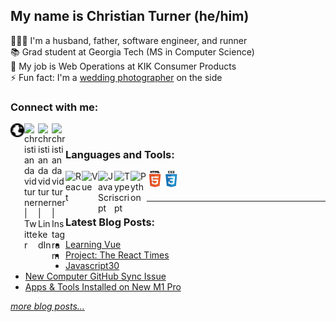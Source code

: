 ## My name is Christian Turner (he/him)

🏃🏻‍♂️ I'm a husband, father, software engineer, and runner<br>
📚 Grad student at Georgia Tech (MS in Computer Science)<br>
💼 My job is Web Operations at KIK Consumer Products<br>
⚡ Fun fact: I'm a [wedding photographer](https://christiandavidphoto.com) on the side

<!-- 📱 2021 Goal is to submit my first iOS app to the App Store<br> -->

### Connect with me:

[<img align="left" alt="cdt.works" width="22px" src="https://raw.githubusercontent.com/iconic/open-iconic/master/svg/globe.svg" />][website]
[<img align="left" alt="christiandavidturner | Twitter" width="22px" src="https://cdn.jsdelivr.net/npm/simple-icons@v3/icons/twitter.svg" />][twitter]
[<img align="left" alt="christiandavidturner | LinkedIn" width="22px" src="https://cdn.jsdelivr.net/npm/simple-icons@v3/icons/linkedin.svg" />][linkedin]
[<img align="left" alt="christiandavidturner | Instagram" width="22px" src="https://cdn.jsdelivr.net/npm/simple-icons@v3/icons/instagram.svg" />][instagram]

<br />

### Languages and Tools:

<!-- <img align="left" alt="Swift" width="26px" src="https://github.com/christiandavidturner/codeSTACKr/blob/master/8f50630ae0e1775196e4c270c573ce67.png" /> -->
<!-- <img align="left" alt="CPlusPlus" width="26px" src="https://raw.githubusercontent.com/christiandavidturner/codeSTACKr/master/1200px-ISO_C%2B%2B_Logo.svg.png" /> -->
<img align="left" alt="React" width="26px" src="https://encrypted-tbn0.gstatic.com/images?q=tbn:ANd9GcSI2R2epFdqIiacCchk2NJFhH2Ox5Y-d91CHQ&usqp=CAU" />
<img align="left" alt="Vue" width="26px" src="https://upload.wikimedia.org/wikipedia/commons/thumb/9/95/Vue.js_Logo_2.svg/1184px-Vue.js_Logo_2.svg.png" />
<img align="left" alt="JavaScript" width="26px" src="https://upload.wikimedia.org/wikipedia/commons/thumb/9/99/Unofficial_JavaScript_logo_2.svg/480px-Unofficial_JavaScript_logo_2.svg.png" />
<img align="left" alt="Typescript" width="26px" src="https://miro.medium.com/max/816/1*mn6bOs7s6Qbao15PMNRyOA.png" />
<img align="left" alt="Python" width="26px" src="https://logos-download.com/wp-content/uploads/2016/10/Python_logo_icon-700x697.png" />
<!-- <img align="left" alt="Go" width="26px" src="https://i.ibb.co/Gfm4wN1/gopher.png" /> -->
<img align="left" alt="HTML5" width="26px" src="https://raw.githubusercontent.com/github/explore/80688e429a7d4ef2fca1e82350fe8e3517d3494d/topics/html/html.png" />
<img align="left" alt="CSS3" width="26px" src="https://raw.githubusercontent.com/github/explore/80688e429a7d4ef2fca1e82350fe8e3517d3494d/topics/css/css.png" />
<!-- <img align="left" alt="Gatsby" width="26px" src="https://raw.githubusercontent.com/github/explore/e94815998e4e0713912fed477a1f346ec04c3da2/topics/gatsby/gatsby.png" />
<img align="left" alt="SQL" width="26px" src="https://raw.githubusercontent.com/github/explore/80688e429a7d4ef2fca1e82350fe8e3517d3494d/topics/sql/sql.png" /> -->
<!-- <img align="left" alt="Visual Studio Code" width="26px" src="https://raw.githubusercontent.com/github/explore/80688e429a7d4ef2fca1e82350fe8e3517d3494d/topics/visual-studio-code/visual-studio-code.png" /> -->
<!-- <img align="left" alt="Git" width="26px" src="https://raw.githubusercontent.com/github/explore/80688e429a7d4ef2fca1e82350fe8e3517d3494d/topics/git/git.png" /> -->
<!-- <img align="left" alt="GitHub" width="26px" src="https://raw.githubusercontent.com/github/explore/78df643247d429f6cc873026c0622819ad797942/topics/github/github.png" /> -->
<!-- <img align="left" alt="Terminal" width="26px" src="https://raw.githubusercontent.com/github/explore/80688e429a7d4ef2fca1e82350fe8e3517d3494d/topics/terminal/terminal.png" /> -->

<br />
<br />

---

<!-- ### 📕 Latest Blog Posts -->

### Latest Blog Posts:

<!-- BLOG-POST-LIST:START -->

- [Learning Vue](https://cdt.works/blog/Learning-Vue/)
- [Project: The React Times](https://cdt.works/blog/The-React-Times/)
- [Javascript30](https://cdt.works/blog/Javascript30/)
- [New Computer GitHub Sync Issue](https://cdt.works/blog/Github-Issue/)
- [Apps & Tools Installed on New M1 Pro](https://cdt.works/blog/New-Computer/)

[_*more blog posts...*_](https://cdt.works/blog/)

<!-- - [React Notes](https://cdt.works/blog/React-JS-Notes/) -->
<!-- - [Leetcode: Strings](https://cdt.works/blog/Strings/) -->
<!-- - [Leetcode: Hash Tables & Dictionaries](https://cdt.works/blog/Hashtables/) -->
<!-- - [Leetcode: Two Pointer](https://cdt.works/blog/Two-Pointer/) -->
<!-- - [Leetcode: Trees](https://cdt.works/blog/Trees/) -->
<!-- - [Leetcode: Misc. Algorithms](https://cdt.works/blog/Misc-Leetcode/) -->
<!-- - [100 Days of Swift](https://cdt.works/blog/100-Days-Of-Swift/) -->
<!-- - [Setting Up Firebase Auth in SwiftUI App](https://cdt.works/blog/Firebase-Auth/) -->
<!-- BLOG-POST-LIST:END -->

<!-- <details>
  <summary>:zap: GitHub Stats</summary>

  <img align="left" alt="christiandavidturner's GitHub Stats" src="https://github-readme-stats.codestackr.vercel.app/api?username=christiandavidturner&show_icons=true&hide_border=true" />
</details> -->

[website]: https://cdt.works/
[twitter]: https://twitter.com/cdt_works
[instagram]: https://instagram.com/christiandavidphoto_
[linkedin]: https://www.linkedin.com/in/christiandavidturner/
